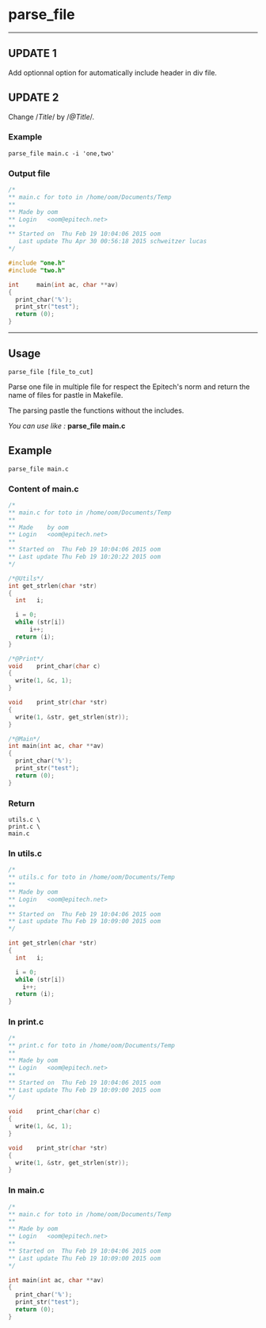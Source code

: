 # parse_file

------------------------------------------------------------------------
## UPDATE 1
Add optionnal option for automatically include header in div file.

## UPDATE 2
Change /*Title*/ by /*@Title*/.

### Example
	parse_file main.c -i 'one,two'

### Output file
```c
/*
** main.c for toto in /home/oom/Documents/Temp
**
** Made by oom
** Login   <oom@epitech.net>
**
** Started on  Thu Feb 19 10:04:06 2015 oom
   Last update Thu Apr 30 00:56:18 2015 schweitzer lucas
*/

#include "one.h"
#include "two.h"

int     main(int ac, char **av)
{
  print_char('%');
  print_str("test");
  return (0);
}
```
------------------------------------------------------------------------
## Usage 
	parse_file [file_to_cut]

Parse one file in multiple file for respect the Epitech's norm and return the name of files for pastle in Makefile.

The parsing pastle the functions without the includes.

*You can use like :* **parse_file main.c**

## Example
	parse_file main.c
### Content of main.c
```c
/*
** main.c for toto in /home/oom/Documents/Temp
**
** Made    by oom
** Login   <oom@epitech.net>
**
** Started on  Thu Feb 19 10:04:06 2015 oom
** Last update Thu Feb 19 10:20:22 2015 oom
*/

/*@Utils*/
int	get_strlen(char *str)
{
  int	i;

  i = 0;
  while (str[i])
      i++;
  return (i);
}

/*@Print*/
void	print_char(char c)
{
  write(1, &c, 1);
}

void	print_str(char *str)
{
  write(1, &str, get_strlen(str));
}

/*@Main*/
int	main(int ac, char **av)
{
  print_char('%');
  print_str("test");
  return (0);
}
```      

### Return  
	utils.c \
	print.c \
	main.c


### In utils.c
```c
/*
** utils.c for toto in /home/oom/Documents/Temp
**
** Made by oom
** Login   <oom@epitech.net>
**
** Started on  Thu Feb 19 10:04:06 2015 oom
** Last update Thu Feb 19 10:09:00 2015 oom
*/

int	get_strlen(char *str)
{
  int	i;

  i = 0;
  while (str[i])
    i++;
  return (i);
}
```

### In print.c
```c
/*
** print.c for toto in /home/oom/Documents/Temp
**
** Made by oom
** Login   <oom@epitech.net>
**
** Started on  Thu Feb 19 10:04:06 2015 oom
** Last update Thu Feb 19 10:09:00 2015 oom
*/

void	print_char(char c)
{
  write(1, &c, 1);
}

void	print_str(char *str)
{
  write(1, &str, get_strlen(str));
}
```

### In main.c 
```c
/*
** main.c for toto in /home/oom/Documents/Temp
**
** Made by oom
** Login   <oom@epitech.net>
**
** Started on  Thu Feb 19 10:04:06 2015 oom
** Last update Thu Feb 19 10:09:00 2015 oom
*/

int	main(int ac, char **av)
{
  print_char('%');
  print_str("test");
  return (0);
}
```

